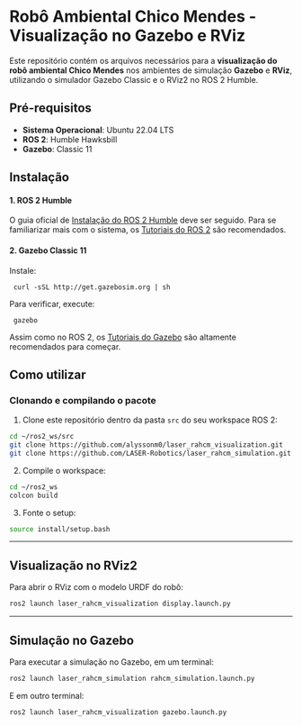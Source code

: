 # Robô Ambiental Chico Mendes - Visualização no Gazebo e RViz

Este repositório contém os arquivos necessários para a **visualização do robô ambiental Chico Mendes** nos ambientes de simulação **Gazebo** e **RViz**, utilizando o simulador Gazebo Classic e o RViz2 no ROS 2 Humble.

## Pré-requisitos

- **Sistema Operacional**: Ubuntu 22.04 LTS  
- **ROS 2**: Humble Hawksbill  
- **Gazebo**: Classic 11

## Instalação

#### 1. ROS 2 Humble

O guia oficial de [Instalação do ROS 2 Humble](https://docs.ros.org/en/humble/Installation/Ubuntu-Install-Debians.html) deve ser seguido. Para se familiarizar mais com o sistema, os [Tutoriais do ROS 2](https://docs.ros.org/en/humble/Tutorials.html) são recomendados.

#### 2. Gazebo Classic 11

Instale:

 ```
  curl -sSL http://get.gazebosim.org | sh
  ```
 Para verificar, execute:

 ```
  gazebo
  ```

Assim como no ROS 2, os [Tutoriais do Gazebo](https://classic.gazebosim.org/tutorials) são altamente recomendados para começar.  

## Como utilizar

### Clonando e compilando o pacote

1. Clone este repositório dentro da pasta `src` do seu workspace ROS 2:

```bash
cd ~/ros2_ws/src
git clone https://github.com/alyssonm0/laser_rahcm_visualization.git
git clone https://github.com/LASER-Robotics/laser_rahcm_simulation.git
```

2. Compile o workspace:

```bash
cd ~/ros2_ws
colcon build 
```

3. Fonte o setup:

```bash
source install/setup.bash
```

---

## Visualização no **RViz2**

Para abrir o RViz com o modelo URDF do robô:

```bash
ros2 launch laser_rahcm_visualization display.launch.py
```

---

## Simulação no **Gazebo**

Para executar a simulação no Gazebo, em um terminal:

```bash
ros2 launch laser_rahcm_simulation rahcm_simulation.launch.py
```

E em outro terminal:
```bash
ros2 launch laser_rahcm_visualization gazebo.launch.py
```
